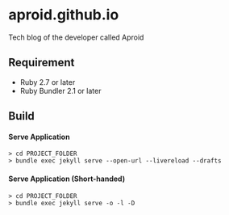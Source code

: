 # aproid.github.io
Tech blog of the developer called Aproid

## Requirement
* Ruby 2.7 or later
* Ruby Bundler 2.1 or later

## Build
#### Serve Application
```
> cd PROJECT_FOLDER
> bundle exec jekyll serve --open-url --livereload --drafts
```
#### Serve Application (Short-handed)
```
> cd PROJECT_FOLDER
> bundle exec jekyll serve -o -l -D
```